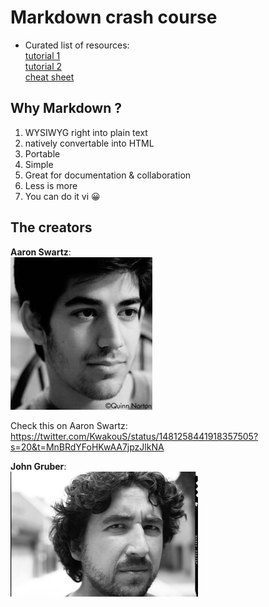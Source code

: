 # Markdown crash course
* Curated list of resources:  
  [tutorial 1](https://www.markdowntutorial.com/)  
  [tutorial 2](https://commonmark.org/help/tutorial)  
  [cheat sheet](https://www.markdownguide.org/cheat-sheet/)  
  
## Why Markdown ?

1. WYSIWYG right into plain text
2. natively convertable into HTML
3. Portable  
4. Simple  
5. Great for documentation & collaboration  
6. Less is more  
7. You can do it vi 😀

## The creators
**Aaron Swartz**:  
![Aaron Swartz](./swartz.jpg)  

Check this on Aaron Swartz: https://twitter.com/KwakouS/status/1481258441918357505?s=20&t=MnBRdYFoHKwAA7jpzJlkNA  

**John Gruber**:  
![John Gruber](./jgruber.jpeg)  






  
